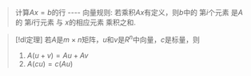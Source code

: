 

> 计算$Ax=b$的行 ---- 向量规则:
> 	若乘积$Ax$有定义，则$b$中的 第$i$个元素 是$A$的 第$i$行元素 与 $x$的相应元素 乘积之和.



> [!dl定理] 
> 若$A$是$m\times n$矩阵，$u$和$v$是$R^{n}$中向量，$c$是标量，则
> 1. $A(u+v)=Au+Av$
> 2. $A(cu)=c(Au)$






